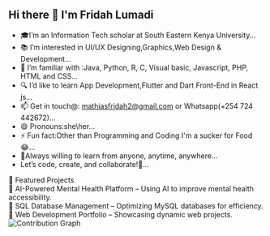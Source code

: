 ## Hi there 👋 I'm Fridah Lumadi

- 🎓I’m  an Information Tech scholar at South Eastern Kenya University...
- 📚 I’m interested in UI/UX Designing,Graphics,Web Design & Development...
- 🏡 I’m familiar with :Java, Python, R, C, Visual basic, Javascript, PHP, HTML and CSS...
- 🔍 I’d like to learn App Development,Flutter and Dart Front-End in React js...
- 📫 Get in touch@: mathiasfridah2@gmail.com or Whatsapp(+254 724 442672)...
- 😄 Pronouns:she\her...
- ⚡ Fun fact:Other than Programming and Coding I'm a sucker for Food😂...
- 🤝Always willing to learn from anyone, anytime, anywhere...
- Let’s code, create, and collaborate!🚀...

📌 Featured Projects<br>
🔹 AI-Powered Mental Health Platform – Using AI to improve mental health accessibility.<br>
🔹 SQL Database Management – Optimizing MySQL databases for efficiency. <br>
🔹 Web Development Portfolio – Showcasing dynamic web projects.<br>
![Contribution Graph](https://github.com/flumadi/github-readme-activity-graph)

